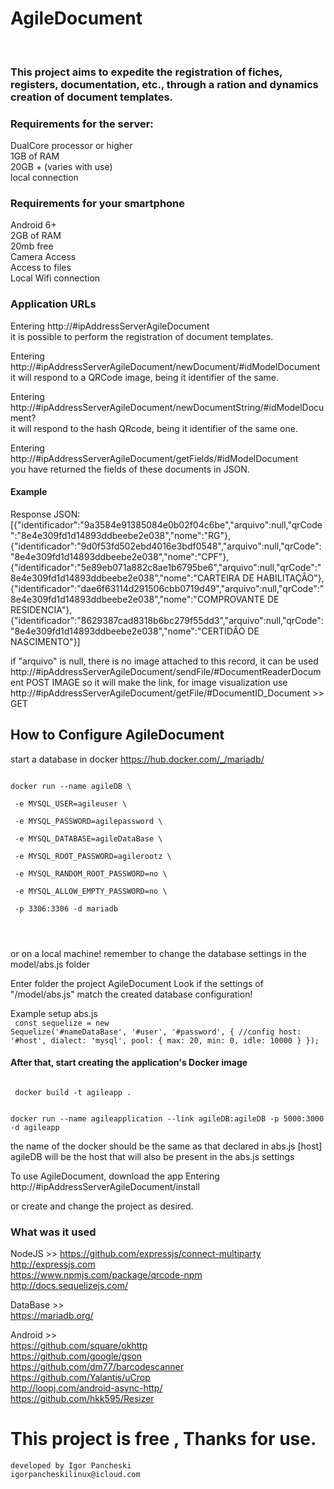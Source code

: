 <h1>AgileDocument</h1>
<br>
<h3>This project aims to expedite the registration of fiches, registers, documentation, etc., through a ration and dynamics
creation of document templates.</h3>
 
 <h3>Requirements for the server:</h3>
 
DualCore processor or higher <br>
1GB of RAM <br>
20GB + (varies with use) <br>
local connection <br>
 
<h3>Requirements for your smartphone</h3>
 
Android 6+ <br>
2GB of RAM <br>
20mb free <br>
Camera Access <br>
Access to files <br>
Local Wifi connection <br>

<h3>Application URLs</h3>
 
 Entering http://#ipAddressServerAgileDocument <br>
 it is possible to perform the registration of document templates.
 
 Entering http://#ipAddressServerAgileDocument/newDocument/#idModelDocument <br>
 it will respond to a QRCode image, being it identifier of the same.
 
 Entering http://#ipAddressServerAgileDocument/newDocumentString/#idModelDocument? <br>
 it will respond to the hash QRcode, being it identifier of the same one.
 
 Entering http://#ipAddressServerAgileDocument/getFields/#idModelDocument <br>
 you have returned the fields of these documents in JSON.
 
<h4>Example</h4>

Response JSON: 
[{"identificador":"9a3584e91385084e0b02f04c6be","arquivo":null,"qrCode":"8e4e309fd1d14893ddbeebe2e038","nome":"RG"},
{"identificador":"9d0f53fd502ebd4016e3bdf0548","arquivo":null,"qrCode":"8e4e309fd1d14893ddbeebe2e038","nome":"CPF"},
{"identificador":"5e89eb071a882c8ae1b6795be6","arquivo":null,"qrCode":"8e4e309fd1d14893ddbeebe2e038","nome":"CARTEIRA DE HABILITAÇÂO"},
{"identificador":"dae6f63114d291506cbb0719d49","arquivo":null,"qrCode":"8e4e309fd1d14893ddbeebe2e038","nome":"COMPROVANTE DE RESIDENCIA"},
{"identificador":"8629387cad8318b6bc279f55dd3","arquivo":null,"qrCode":"8e4e309fd1d14893ddbeebe2e038","nome":"CERTIDÂO DE NASCIMENTO"}]
 
 if "arquivo" is null, there is no image attached to this record, it can be used
http://#ipAddressServerAgileDocument/sendFile/#DocumentReaderDocument POST IMAGE
so it will make the link, for image visualization use http://#ipAddressServerAgileDocument/getFile/#DocumentID_Document >> GET


<h2>How to Configure AgileDocument</h2>

start a database in docker
https://hub.docker.com/_/mariadb/

<code>
docker run --name agileDB \ <br>
 -e MYSQL_USER=agileuser \ <br>
 -e MYSQL_PASSWORD=agilepassword \ <br>
 -e MYSQL_DATABASE=agileDataBase \ <br>
 -e MYSQL_ROOT_PASSWORD=agilerootz \ <br>
 -e MYSQL_RANDOM_ROOT_PASSWORD=no \ <br>
 -e MYSQL_ALLOW_EMPTY_PASSWORD=no \ <br>
 -p 3306:3306 -d mariadb <br>
 
 </code>
 
  or on a local machine! remember to change the database settings in the model/abs.js folder
  
 
 Enter folder the project AgileDocument 
 Look if the settings of "/model/abs.js" match the created database configuration!
 
 Example setup abs.js <br>
 <code>
const sequelize = new Sequelize('#nameDataBase', '#user', '#password', {	//config
    host: '#host',
    dialect: 'mysql',
    pool: {
        max: 20,
        min: 0,
        idle: 10000
    }
});
</code>

<h4>After that, start creating the application's Docker image</h4>
 <code>
 docker build -t agileapp .
 </code>
<br>
 <code>
docker run --name agileapplication --link agileDB:agileDB -p 5000:3000 -d agileapp
</code>

the name of the docker should be the same as that declared in abs.js [host] <br>
agileDB will be the host that will also be present in the abs.js settings


To use AgileDocument, download the app
Entering http://#ipAddressServerAgileDocument/install

 or create and change the project as desired.

<h3>What was it used</h3>

NodeJS >>
https://github.com/expressjs/connect-multiparty <br>
http://expressjs.com <br>
https://www.npmjs.com/package/qrcode-npm <br>
http://docs.sequelizejs.com/ <br>
 
 DataBase >> <br>
 https://mariadb.org/ <br>
 
Android >> <br>
 https://github.com/square/okhttp <br>
 https://github.com/google/gson <br>
 https://github.com/dm77/barcodescanner <br>
 https://github.com/Yalantis/uCrop <br>
 http://loopj.com/android-async-http/ <br>
 https://github.com/hkk595/Resizer <br>

 
 <h1>This project is free , Thanks for use.</h1>
 <code>developed by Igor Pancheski  </code><br>
 <code>igorpancheskilinux@icloud.com</code>